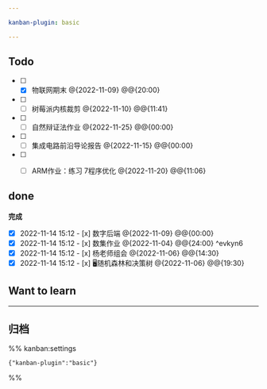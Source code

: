 ```yaml
---

kanban-plugin: basic

---
```


## Todo

- [ ] - [x] 物联网期末 @{2022-11-09} @@{20:00}
- [ ] - [ ] 树莓派内核裁剪 @{2022-11-10} @@{11:41}
- [ ] - [ ] 自然辩证法作业 @{2022-11-25} @@{00:00}
- [ ] - [ ] 集成电路前沿导论报告 @{2022-11-15} @@{00:00}
- [ ] - [ ] ARM作业：练习 7程序优化   @{2022-11-20} @@{11:06}


## done

**完成**
- [x] 2022-11-14 15:12 - [x] 数字后端 @{2022-11-09} @@{00:00}
- [x] 2022-11-14 15:12 - [x] 数集作业 @{2022-11-04} @@{24:00} ^evkyn6
- [x] 2022-11-14 15:12 - [x] 杨老师组会 @{2022-11-06} @@{14:30}
- [x] 2022-11-14 15:12 - [x] 🖥️随机森林和决策树 @{2022-11-06} @@{19:30}
## Want to learn



***

## 归档



%% kanban:settings
```
{"kanban-plugin":"basic"}
```
%%